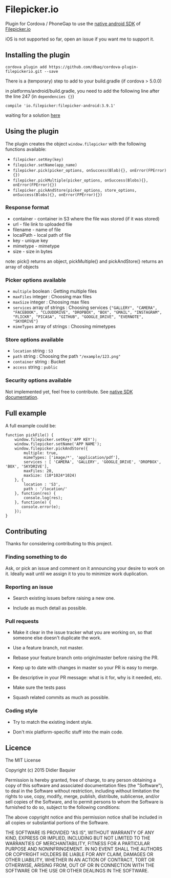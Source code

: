 # Filepicker.io 

Plugin for Cordova / PhoneGap to use the [native android SDK](https://github.com/Ink/filepicker-android) of [Filepicker.io](https://www.filepicker.com) 

iOS is not supported so far, open an issue if you want me to support it.

## Installing the plugin ##
```
cordova plugin add https://github.com/dbaq/cordova-plugin-filepickerio.git --save
```

There is a (temporary) step to add to your build.gradle (if cordova > 5.0.0)

in platforms/android/build.gradle, you need to add the following line after the line 247 (in ```dependencies {}```)

```compile 'io.filepicker:filepicker-android:3.9.1'```

waiting for a solution [here](https://stackoverflow.com/questions/30130838/cordova-plugin-add-external-aar-file-not-jar)

## Using the plugin ##
The plugin creates the object `window.filepicker` with the following functions available:

 * `filepicker.setKey(key)`
 * `filepicker.setName(app_name)`
 * `filepicker.pick(picker_options, onSuccess(Blob){}, onError(FPError){})`
 * `filepicker.pickMultiple(picker_options, onSuccess(Blobs){}, onError(FPError){})`
 * `filepicker.pickAndStore(picker_options, store_options, onSuccess(Blobs){}, onError(FPError){})`

### Response format ##
 * container - container in S3 where the file was stored (if it was stored)
 * url - file link to uploaded file
 * filename - name of file
 * localPath - local path of file
 * key - unique key
 * mimetype - mimetype
 * size - size in bytes

note: pick() returns an object, pickMultiple() and pickAndStore() returns an array of objects

### Picker options available ##
 * ```multiple``` boolean : Getting multiple files
 * ```maxFiles``` integer : Choosing max files
 * ```maxSize``` integer : Choosing max files
 * ```services``` array of strings : Choosing services ```{"GALLERY", "CAMERA", "FACEBOOK", "CLOUDDRIVE", "DROPBOX", "BOX", "GMAIL", "INSTAGRAM", "FLICKR", "PICASA", "GITHUB", "GOOGLE_DRIVE", "EVERNOTE", "SKYDRIVE"}```
 * ```mimeTypes``` array of strings : Choosing mimetypes


### Store options available ##
 * ```location``` string : ```S3```
 * ```path``` string : Choosing the path ```"/example/123.png"```
 * ```container``` string : Bucket
 * ```access``` string :  ```public```

### Security options available ##
Not implemented yet, feel free to contribute. See [native SDK documentation](https://github.com/Ink/filepicker-android#security).

## Full example

A full example could be:

```
function pickFile() {
    window.filepicker.setKey('APP KEY');
    window.filepicker.setName('APP NAME');
    window.filepicker.pickAndStore({
        multiple: true,
        mimeTypes: ['image/*', 'application/pdf'],
        services : [ 'CAMERA', 'GALLERY', 'GOOGLE_DRIVE', 'DROPBOX', 'BOX', 'SKYDRIVE'],
        maxFiles: 20,
        maxSize: (10*1024*1024)
    }, {
        location : 'S3',
        path : '/location/'
    }, function(res) {
        console.log(res);
    }, function(e) {
       console.error(e);
    });
}
```

## Contributing

Thanks for considering contributing to this project.

### Finding something to do

Ask, or pick an issue and comment on it announcing your desire to work on it. Ideally wait until we assign it to you to minimize work duplication.

### Reporting an issue

- Search existing issues before raising a new one.

- Include as much detail as possible.

### Pull requests

- Make it clear in the issue tracker what you are working on, so that someone else doesn't duplicate the work.

- Use a feature branch, not master.

- Rebase your feature branch onto origin/master before raising the PR.

- Keep up to date with changes in master so your PR is easy to merge.

- Be descriptive in your PR message: what is it for, why is it needed, etc.

- Make sure the tests pass

- Squash related commits as much as possible.

### Coding style

- Try to match the existing indent style.

- Don't mix platform-specific stuff into the main code.



## Licence ##

The MIT License

Copyright (c) 2015 Didier Baquier

Permission is hereby granted, free of charge, to any person obtaining a copy
of this software and associated documentation files (the "Software"), to deal
in the Software without restriction, including without limitation the rights
to use, copy, modify, merge, publish, distribute, sublicense, and/or sell
copies of the Software, and to permit persons to whom the Software is
furnished to do so, subject to the following conditions:

The above copyright notice and this permission notice shall be included in
all copies or substantial portions of the Software.

THE SOFTWARE IS PROVIDED "AS IS", WITHOUT WARRANTY OF ANY KIND, EXPRESS OR
IMPLIED, INCLUDING BUT NOT LIMITED TO THE WARRANTIES OF MERCHANTABILITY,
FITNESS FOR A PARTICULAR PURPOSE AND NONINFRINGEMENT. IN NO EVENT SHALL THE
AUTHORS OR COPYRIGHT HOLDERS BE LIABLE FOR ANY CLAIM, DAMAGES OR OTHER
LIABILITY, WHETHER IN AN ACTION OF CONTRACT, TORT OR OTHERWISE, ARISING FROM,
OUT OF OR IN CONNECTION WITH THE SOFTWARE OR THE USE OR OTHER DEALINGS IN
THE SOFTWARE.
